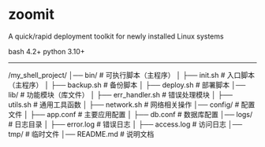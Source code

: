 # zoomit
A quick/rapid deployment toolkit for newly installed Linux systems

bash 4.2+
python 3.10+

---
/my_shell_project/
│── bin/ # 可执行脚本（主程序）
│ ├── init.sh # 入口脚本（主程序）
│ ├── backup.sh # 备份脚本
│ ├── deploy.sh # 部署脚本
│── lib/ # 功能模块（库文件）
│ ├── err_handler.sh # 错误处理模块
│ ├── utils.sh # 通用工具函数
│ ├── network.sh # 网络相关操作
│── config/ # 配置文件
│ ├── app.conf # 主要应用配置
│ ├── db.conf # 数据库配置
│── logs/ # 日志目录
│ ├── error.log # 错误日志
│ ├── access.log # 访问日志
│── tmp/ # 临时文件
│── README.md # 说明文档
